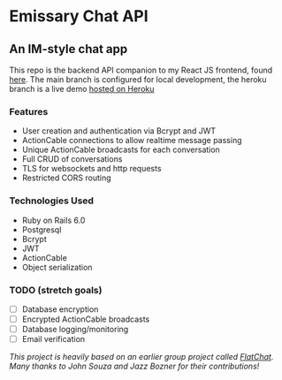 # Emissary Chat API

## An IM-style chat app

This repo is the backend API companion to my React JS frontend, found [here](https://github.com/strangrjrjr/emissary). The main branch is configured for local development, the heroku branch is a live demo [hosted on Heroku](https://emissary-chat.herokuapp.com)

### Features

- User creation and authentication via Bcrypt and JWT
- ActionCable connections to allow realtime message passing
- Unique ActionCable broadcasts for each conversation
- Full CRUD of conversations
- TLS for websockets and http requests
- Restricted CORS routing

### Technologies Used

- Ruby on Rails 6.0
- Postgresql
- Bcrypt
- JWT
- ActionCable
- Object serialization

### TODO (stretch goals)

- [ ] Database encryption
- [ ] Encrypted ActionCable broadcasts
- [ ] Database logging/monitoring
- [ ] Email verification

_This project is heavily based on an earlier group project called [FlatChat](https://github.com/strangrjrjr/flatchat_backend). Many thanks to John Souza and Jazz Bozner for their contributions!_
